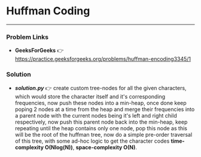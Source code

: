 # Huffman Coding

---

### Problem Links
- **__GeeksForGeeks__** :point_right: https://practice.geeksforgeeks.org/problems/huffman-encoding3345/1

### Solution
- **_solution.py_** :point_right: create custom tree-nodes for all the given characters, which would store the character itself and it's corresponding frequencies, now push these nodes into a min-heap, once done keep poping 2 nodes at a time from the heap and merge their frequencies into a parent node with the current nodes being it's left and right child respectively, now push this parent node back into the min-heap, keep repeating until the heap contains only one node, pop this node as this will be the root of the huffman tree, now do a simple pre-order traversal of this tree, with some ad-hoc logic to get the character codes **time-complexity O(Nlog(N))**, **space-complexity O(N)**.
